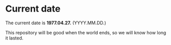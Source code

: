 # Current date

The current date is **1977.04.27.** (YYYY.MM.DD.)

This repository will be good when the world ends, so we will know how long it lasted.